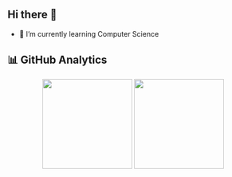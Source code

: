 ## Hi there 👋



- 🌱 I’m currently learning  Computer Science

## 📊 GitHub Analytics

<div align="center">
  <img src="https://github-readme-stats.vercel.app/api?username=ravindu091&show_icons=true&theme=tokyonight&hide_border=true&bg_color=1A1B27&title_color=3ABFEF&icon_color=3ABFEF" height="180" />
  <img src="https://github-readme-stats.vercel.app/api/top-langs/?username=ravindu091&layout=compact&theme=tokyonight&hide_border=true&bg_color=1A1B27&title_color=3ABFEF&icon_color=3ABFEF" height="180" />
</div>

